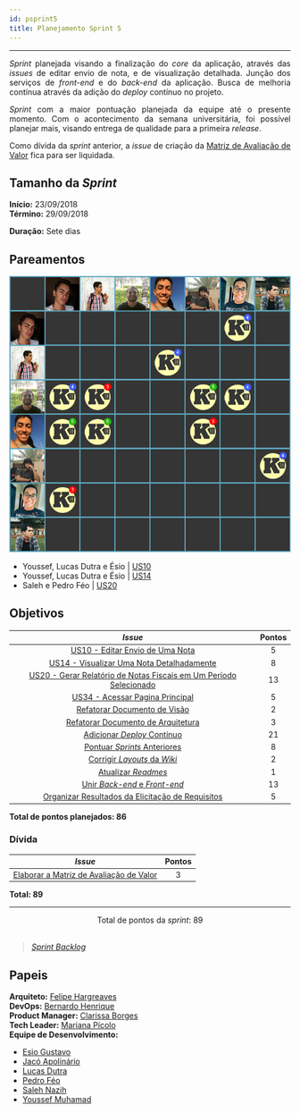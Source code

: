 ```yaml
---
id: psprint5   
title: Planejamento Sprint 5 
---
```


***    

<p align="justify">
<i>Sprint</i> planejada visando a finalização do <i>core</i> da aplicação, através das <i>issues</i> de editar envio de nota, e de visualização detalhada. Junção dos serviços de <i>front-end</i> e do <i>back-end</i> da aplicação. Busca de melhoria contínua através da adição do <i>deploy</i> contínuo no projeto.
</p>
<p align="justify">
<i>Sprint</i> com a maior pontuação planejada da equipe até o presente momento. Com o acontecimento da semana universitária, foi possível planejar mais, visando entrega de qualidade para a primeira <i>release</i>.
</p>
<p align="justify">
Como dívida da <i>sprint</i> anterior, a <i>issue</i> de criação da <a href="https://github.com/fga-eps-mds/2018.2-Kalkuli/issues/78" title="Issue: Elaborar a Matriz de Avaliação de Valor">Matriz de Avaliação de Valor</a> fica para ser liquidada.
</p>

## Tamanho da _Sprint_      
**Início:** 23/09/2018   
**Término:** 29/09/2018   

**Duração:** Sete dias   

## Pareamentos   
 
![S5](assets/quadro-de-pareamento-s5.png "Pareamentos Sprint 5")

- Youssef, Lucas Dutra e Ésio | [US10](https://github.com/fga-eps-mds/2018.2-Kalkuli/issues/91)   
- Youssef, Lucas Dutra e Ésio | [US14](https://github.com/fga-eps-mds/2018.2-Kalkuli/issues/92)     
- Saleh e Pedro Féo | [US20](https://github.com/fga-eps-mds/2018.2-Kalkuli/issues/94)     

## Objetivos  


|     _Issue_      |    Pontos   |
|:--------------:|:---------:|
|[US10 - Editar Envio de Uma Nota](https://github.com/fga-eps-mds/2018.2-Kalkuli/issues/91) | 5 |  
|[US14 - Visualizar Uma Nota Detalhadamente](https://github.com/fga-eps-mds/2018.2-Kalkuli/issues/92) | 8 |
|[US20 - Gerar Relatório de Notas Fiscais em Um Período Selecionado](https://github.com/fga-eps-mds/2018.2-Kalkuli/issues/94) | 13 |
|[US34 - Acessar Pagina Principal](https://github.com/fga-eps-mds/2018.2-Kalkuli/issues/105) | 5 |
|[Refatorar Documento de Visão](https://github.com/fga-eps-mds/2018.2-Kalkuli/issues/95) | 2 |
|[Refatorar Documento de Arquitetura](https://github.com/fga-eps-mds/2018.2-Kalkuli/issues/96) | 3 |  
|[Adicionar _Deploy_ Contínuo ](https://github.com/fga-eps-mds/2018.2-Kalkuli/issues/97) | 21 |  
|[Pontuar _Sprints_ Anteriores](https://github.com/fga-eps-mds/2018.2-Kalkuli/issues/98) | 8 |  
|[Corrigir _Layouts_ da _Wiki_](https://github.com/fga-eps-mds/2018.2-Kalkuli/issues/99) | 2|  
|[Atualizar _Readmes_](https://github.com/fga-eps-mds/2018.2-Kalkuli/issues/100) | 1 |  
|[Unir _Back-end_ e _Front-end_](https://github.com/fga-eps-mds/2018.2-Kalkuli/issues/101) | 13 |  
|[Organizar Resultados da Elicitação de Requisitos](https://github.com/fga-eps-mds/2018.2-Kalkuli/issues/102) | 5 |  


<b>Total de pontos planejados: 86</b>  

### Dívida    

|     _Issue_      |    Pontos   |
|:--------------:|:---------:|
|[Elaborar a Matriz de Avaliação de Valor ](https://github.com/fga-eps-mds/2018.2-Kalkuli/issues/78) | 3 |

<b>Total: 89</b> 

***

<div style="text-align: center"> Total de pontos da <i>sprint</i>: 89 </div> <br>

> [_Sprint_ _Backlog_](https://github.com/fga-eps-mds/2018.2-Kalkuli/milestone/6)  


## Papeis

**Arquiteto:** [Felipe Hargreaves](https://github.com/Hargre)   
**DevOps:** [Bernardo Henrique](https://github.com/bernardohrl)  
**Product Manager:** [Clarissa Borges](https://github.com/clarissalimab)    
**Tech Leader:** [Mariana Pícolo](https://github.com/MarianaPicolo)   
**Equipe de Desenvolvimento:** 
- [Esio Gustavo](https://github.com/EsioFreitas)   
- [Jacó Apolinário](https://github.com/Jacoapolinario)   
- [Lucas Dutra](https://github.com/lucasdutraf)   
- [Pedro Féo](https://github.com/Phe0)   
- [Saleh Nazih](https://github.com/devsalula)
- [Youssef Muhamad](https://github.com/youssef-md)   